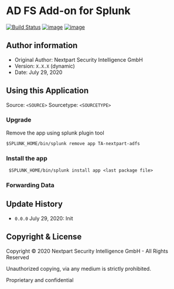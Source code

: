 
# AD FS Add-on for Splunk

[![Build Status](https://dev.azure.com/NEXTPART/Splunksters/_apis/build/status/TA-nextpart-adfs?branchName=master)](https://dev.azure.com/NEXTPART/Splunksters/_build/latest?definitionId=61&branchName=master) [![image](https://img.shields.io/badge/Maintained%20in-Azure%20DevOps-1f425f.svg?logo=Azure%20DevOps)](https://dev.azure.com/NEXTPART/Splunksters) [![image](https://img.shields.io/badge/Contact-NEXTPART-1abc9c.svg)](mailto:info@nextpart.io)

## Author information

- Original Author: Nextpart Security Intelligence GmbH
- Version: ``X.X.X`` (dynamic)
- Date: July 29, 2020

## Using this Application

Source: ``<SOURCE>``
Sourcetype: ``<SOURCETYPE>``

### Upgrade
Remove the app using splunk plugin tool

```
$SPLUNK_HOME/bin/splunk remove app TA-nextpart-adfs
```

### Install the app


```
 $SPLUNK_HOME/bin/splunk install app <last package file>
```

### Forwarding Data


## Update History

* ``0.0.0`` July 29, 2020:
    Init


## Copyright & License

Copyright © 2020 Nextpart Security Intelligence GmbH - All Rights Reserved

Unauthorized copying, via any medium is strictly prohibited.

Proprietary and confidential
